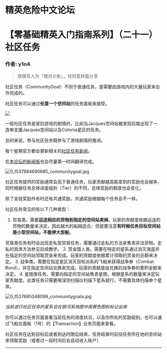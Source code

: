




精英危险中文论坛
=========







 




# 【零基础精英入门指南系列】（二十一）社区任务





### 作者: y1n4




> 原撰写人为『橙月の影』，经同意转载分享
> 
> 


社区任务（CommunityGoal）不同于普通任务，是需要由游戏内的大量玩家来合作完成的。   

社区任务可以通过**任意一个空间站**的任务面板来接受。   

![](https://qiniu.elitedanger.cn/assets/files/2021-01-19/1611067675-567818-communitygoaldes.jpeg)


一般社区任务是紧扣游戏的剧情的，比如当Jacques空间站被发现后就出现了一连串支援Jacques空间站以及Colonia星区的任务。   

总的来说，参与社区任务既参与了游戏剧情的推进。   

每个星期官方都会更新相关的[社区任务新闻](https://www.elitedangerous.com/community/goals/)。   

在[本论坛的新闻版](https://forum.elitedanger.cn/category/1/%E9%93%B6%E6%B2%B3%E6%96%B0%E9%97%BB)也会尽量第一时间翻译完成。


![0_1537684690685_communitygoal.jpg](https://cdn.elitedanger.cn/FgcjMwXbrJx_Ylkj92fgw3zRF9LC)


社区任务提供的奖励通常会高于普通任务，玩家贡献越高能拿到的奖励也会越多，同时根据任务总体进度级别（Tier）的不同，总体奖励的额度也会变化。   

除了金钱奖励外有时还有共通奖励，共通奖励根据每个任务会不一样。


社区任务常见的有以下几种类型：


1. 贸易类。需要**运送相应的货物到指定的空间站卖掉**。玩家的贡献度依据运送的货物的数量来决定，因此越大的船越适合，但是要注意**有时候任务目标空间站是小型空间站，不能停大型船**。   

 贸易类任务有时会出现走私型贸易任务，需要通过走私的方法来售卖非法货物。走私的具体方法参见后续教学。
2. 赏金猎人类。需要在特定的星系通过消灭海盗并在指定的空间站领取赏金来完成。玩家的贡献度依据累计领取的赏金的总额来决定。
3. 战争类。需要在指定星区消灭目标派系的飞船来获得战争券（Combat Bond），并在指定空间站兑换来完成。玩家的贡献度由兑换的战争券的累积金额来决定。
4. 星图类任务。需要向指定的空间站售卖星图，根据星系的数量来决定玩家贡献度。此类任务只需要用深空扫描仪扫描下星系就行，不需要具体扫描单个星体。


![0_1537685048099_communitygoala.jpg](https://cdn.elitedanger.cn/FrYlpfSZommuDCWdsMKKwX5Ih6zE)   

*当前进行社区任务的星系会在银河系地图中用黄色图标标记出来*


你可以通过任务页面查看当前任务的进度状况，以及你所处的奖励级别。也可以通过飞船左面板（1号）的【Transaction】业务页面来查看。   

社区任务在达到目标后或者到达时限后结束，任务结束时前往任务所在地的空间站来领取奖励（或者过一段时间后会自动进入账户）






---










